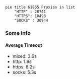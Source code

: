 
```mermaid
pie title 61865 Proxies in list
    "HTTP" : 28741
    "HTTPS": 10493
    "SOCKS" : 30944
```

### Some Info
#### Average Timeout

- mixed: 3.6s
- http: 1.9s
- https: 8.2s
- socks: 5.3s